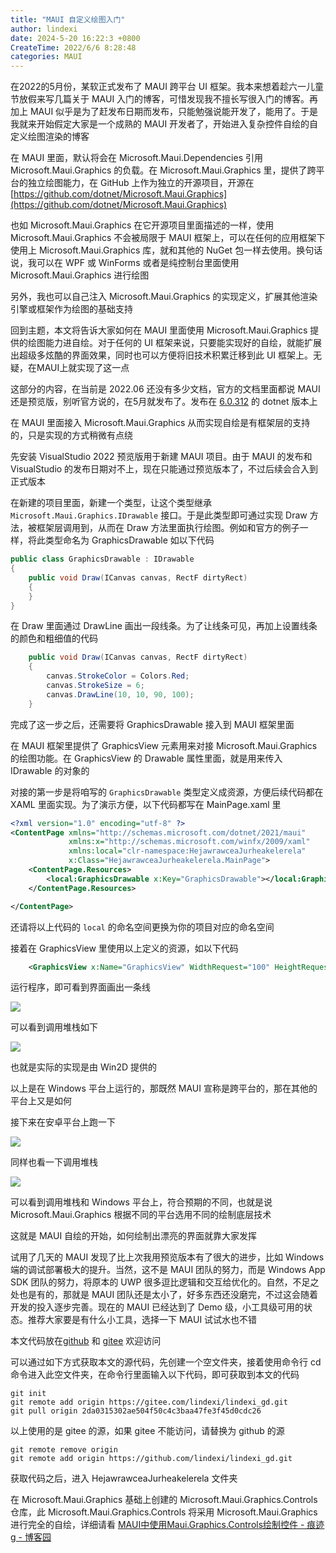```yaml
---
title: "MAUI 自定义绘图入门"
author: lindexi
date: 2024-5-20 16:22:3 +0800
CreateTime: 2022/6/6 8:28:48
categories: MAUI
---
```


在2022的5月份，某软正式发布了 MAUI 跨平台 UI 框架。我本来想着趁六一儿童节放假来写几篇关于 MAUI 入门的博客，可惜发现我不擅长写很入门的博客。再加上 MAUI 似乎是为了赶发布日期而发布，只能勉强说能开发了，能用了。于是我就来开始假定大家是一个成熟的 MAUI 开发者了，开始进入复杂控件自绘的自定义绘图渲染的博客

<!--more-->


<!-- CreateTime:2022/6/6 8:28:48 -->

<!-- 标签：MAUI -->
<!-- 发布 -->

在 MAUI 里面，默认将会在 Microsoft.Maui.Dependencies 引用 Microsoft.Maui.Graphics 的负载。在 Microsoft.Maui.Graphics 里，提供了跨平台的独立绘图能力，在 GitHub 上作为独立的开源项目，开源在 [https://github.com/dotnet/Microsoft.Maui.Graphics](https://github.com/dotnet/Microsoft.Maui.Graphics)

也如 Microsoft.Maui.Graphics 在它开源项目里面描述的一样，使用 Microsoft.Maui.Graphics 不会被局限于 MAUI 框架上，可以在任何的应用框架下使用上 Microsoft.Maui.Graphics 库，就和其他的 NuGet 包一样去使用。换句话说，我可以在 WPF 或 WinForms 或者是纯控制台里面使用 Microsoft.Maui.Graphics 进行绘图

另外，我也可以自己注入 Microsoft.Maui.Graphics 的实现定义，扩展其他渲染引擎或框架作为绘图的基础支持

回到主题，本文将告诉大家如何在 MAUI 里面使用 Microsoft.Maui.Graphics 提供的绘图能力进自绘。对于任何的 UI 框架来说，只要能实现好的自绘，就能扩展出超级多炫酷的界面效果，同时也可以方便将旧技术积累迁移到此 UI 框架上。无疑，在MAUI上就实现了这一点

这部分的内容，在当前是 2022.06 还没有多少文档，官方的文档里面都说 MAUI 还是预览版，别听官方说的，在5月就发布了。发布在 [6.0.312](https://github.com/dotnet/maui/releases/tag/6.0.312) 的 dotnet 版本上

在 MAUI 里面接入 Microsoft.Maui.Graphics 从而实现自绘是有框架层的支持的，只是实现的方式稍微有点绕

先安装 VisualStudio 2022 预览版用于新建 MAUI 项目。由于 MAUI 的发布和 VisualStudio 的发布日期对不上，现在只能通过预览版本了，不过后续会合入到正式版本

在新建的项目里面，新建一个类型，让这个类型继承 `Microsoft.Maui.Graphics.IDrawable` 接口。于是此类型即可通过实现 Draw 方法，被框架层调用到，从而在 Draw 方法里面执行绘图。例如和官方的例子一样，将此类型命名为 GraphicsDrawable 如以下代码

```csharp
public class GraphicsDrawable : IDrawable
{
    public void Draw(ICanvas canvas, RectF dirtyRect)
    {
    }
}
```

在 Draw 里面通过 DrawLine 画出一段线条。为了让线条可见，再加上设置线条的颜色和粗细值的代码

```csharp
    public void Draw(ICanvas canvas, RectF dirtyRect)
    {
        canvas.StrokeColor = Colors.Red;
        canvas.StrokeSize = 6;
        canvas.DrawLine(10, 10, 90, 100);
    }
```

完成了这一步之后，还需要将 GraphicsDrawable 接入到 MAUI 框架里面

在 MAUI 框架里提供了 GraphicsView 元素用来对接 Microsoft.Maui.Graphics 的绘图功能。在 GraphicsView 的 Drawable 属性里面，就是用来传入 IDrawable 的对象的

对接的第一步是将咱写的 `GraphicsDrawable` 类型定义成资源，方便后续代码都在 XAML 里面实现。为了演示方便，以下代码都写在 MainPage.xaml 里

```xml
<?xml version="1.0" encoding="utf-8" ?>
<ContentPage xmlns="http://schemas.microsoft.com/dotnet/2021/maui"
             xmlns:x="http://schemas.microsoft.com/winfx/2009/xaml"
             xmlns:local="clr-namespace:HejawrawceaJurheakelerela"
             x:Class="HejawrawceaJurheakelerela.MainPage">
    <ContentPage.Resources>
        <local:GraphicsDrawable x:Key="GraphicsDrawable"></local:GraphicsDrawable>
    </ContentPage.Resources>

</ContentPage>
```

还请将以上代码的 `local` 的命名空间更换为你的项目对应的命名空间

接着在 GraphicsView 里使用以上定义的资源，如以下代码

```xml
    <GraphicsView x:Name="GraphicsView" WidthRequest="100" HeightRequest="100" Drawable="{StaticResource GraphicsDrawable}"></GraphicsView>
```

运行程序，即可看到界面画出一条线

![](http://image.acmx.xyz/lindexi%2F202265124335331.jpg)

可以看到调用堆栈如下

![](http://image.acmx.xyz/lindexi%2F20226512326813.jpg)

也就是实际的实现是由 Win2D 提供的

以上是在 Windows 平台上运行的，那既然 MAUI 宣称是跨平台的，那在其他的平台上又是如何

接下来在安卓平台上跑一下

![](http://image.acmx.xyz/lindexi%2F2022651159458266.jpg)

同样也看一下调用堆栈

![](http://image.acmx.xyz/lindexi%2F2022651158524428.jpg)

可以看到调用堆栈和 Windows 平台上，符合预期的不同，也就是说 Microsoft.Maui.Graphics 根据不同的平台选用不同的绘制底层技术

这就是 MAUI 自绘的开始，如何绘制出漂亮的界面就靠大家发挥

试用了几天的 MAUI 发现了比上次我用预览版本有了很大的进步，比如 Windows 端的调试部署极大的提升。当然，这不是 MAUI 团队的努力，而是 Windows App SDK 团队的努力，将原本的 UWP 很多逗比逻辑和交互给优化的。自然，不足之处也是有的，那就是 MAUI 团队还是太小了，好多东西还没磨完，不过这会随着开发的投入逐步完善。现在的 MAUI 已经达到了 Demo 级，小工具级可用的状态。推荐大家要是有什么小工具，选择一下 MAUI 试试水也不错

本文代码放在[github](https://github.com/lindexi/lindexi_gd/tree/2da0315302ae504f50c4c3baa47fe3f45d0cdc26/HejawrawceaJurheakelerela) 和 [gitee](https://gitee.com/lindexi/lindexi_gd/tree/2da0315302ae504f50c4c3baa47fe3f45d0cdc26/HejawrawceaJurheakelerela) 欢迎访问

可以通过如下方式获取本文的源代码，先创建一个空文件夹，接着使用命令行 cd 命令进入此空文件夹，在命令行里面输入以下代码，即可获取到本文的代码

```
git init
git remote add origin https://gitee.com/lindexi/lindexi_gd.git
git pull origin 2da0315302ae504f50c4c3baa47fe3f45d0cdc26
```

以上使用的是 gitee 的源，如果 gitee 不能访问，请替换为 github 的源

```
git remote remove origin
git remote add origin https://github.com/lindexi/lindexi_gd.git
```

获取代码之后，进入 HejawrawceaJurheakelerela 文件夹

在 Microsoft.Maui.Graphics 基础上创建的 Microsoft.Maui.Graphics.Controls 仓库，此 Microsoft.Maui.Graphics.Controls 将采用 Microsoft.Maui.Graphics 进行完全的自绘，详细请看 [MAUI中使用Maui.Graphics.Controls绘制控件 - 痕迹g - 博客园](https://www.cnblogs.com/zh7791/p/15594282.html )

